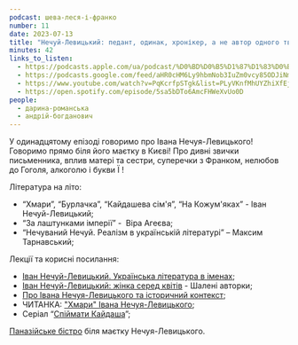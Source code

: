 ```yaml
---
podcast: шева-леся-і-франко
number: 11
date: 2023-07-13
title: "Нечуй-Левицький: педант, одинак, хронікер, а не автор одного твору"
minutes: 42
links_to_listen:
  - https://podcasts.apple.com/ua/podcast/%D0%BD%D0%B5%D1%87%D1%83%D0%B9-%D0%BB%D0%B5%D0%B2%D0%B8%D1%86%D1%8C%D0%BA%D0%B8%D0%B9-%D0%BF%D0%B5%D0%B4%D0%B0%D0%BD%D1%82-%D0%BE%D0%B4%D0%B8%D0%BD%D0%B0%D0%BA-%D1%85%D1%80%D0%BE%D0%BD%D1%96%D0%BA%D0%B5%D1%80-%D0%B0-%D0%BD%D0%B5-%D0%B0%D0%B2%D1%82%D0%BE%D1%80-%D0%BE%D0%B4%D0%BD%D0%BE%D0%B3%D0%BE/id1624744195?i=1000621078084
  - https://podcasts.google.com/feed/aHR0cHM6Ly9hbmNob3IuZm0vcy85ODJiNmI4MC9wb2RjYXN0L3Jzcw/episode/NmE2ZGJmOWUtMTgzYy00YWM1LWI3YTEtYjA0N2EwNjU4ZWUz?sa=X&ved=0CAUQkfYCahcKEwjw3vCQrrKBAxUAAAAAHQAAAAAQAQ
  - https://www.youtube.com/watch?v=PqKcrfpSTgk&list=PLyVKnfMhUYZhiXfEjvTEfx7QNnHhbIA1X&index=11&pp=iAQB
  - https://open.spotify.com/episode/5sa5bDTo6AmcFHWeXvUo0D
people:
  - дарина-романська
  - андрій-богданович
---
```


У одинадцятому епізоді говоримо про Івана Нечуя-Левицького! Говоримо прямо біля
його маєтку в Києві! Про дивні звички письменника, вплив матері та сестри,
суперечки з Франком, нелюбов до Гоголя, алкоголю і букви Ї ! 

Література на літо: 

- “Хмари”, “Бурлачка”, “Кайдашева сім'я”, “На Кожум'яках” - Іван Нечуй-Левицький;
- “За лаштунками імперії” -  Віра Агеєва;
- “Нечуваний Нечуй. Реалізм в українській літературі” – Максим Тарнавський;

Лекції та корисні посилання:

- [Іван Нечуй-Левицький. Українська література в іменах][1];
- [Іван Нечуй-Левицький: жінка серед квітів][2] - Шалені авторки;
- [Про Івана Нечуя-Левицького та історичний контекст][3];
- ЧИТАНКА: ["Хмари" Івана Нечуя-Левицького][4]; 
- Серіал “[Спіймати Кайдаша][5]”;

[Паназійське бістро][6] біля маєтку Нечуя-Левицького.

[1]: https://www.youtube.com/watch?v=_9eOFLNvUBI&t=29s
[2]: https://www.youtube.com/watch?v=THU4AfOwflM
[3]: https://www.youtube.com/watch?v=oDdZBPek_fw&t=1114s
[4]: https://www.youtube.com/watch?v=1ZbfkM9z4y8&t=4510s
[5]: https://www.youtube.com/watch?v=Nnf9Ab8g_lQ
[6]: https://www.instagram.com/noodes.kyiv 
